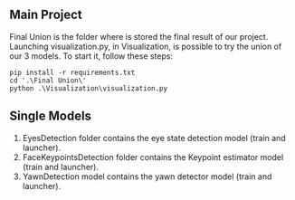 ## Main Project
Final Union is the folder where is stored the final result of our project. Launching visualization.py, in Visualization, is possible to try the union of our 3 models.
To start it, follow these steps:
```batch
pip install -r requirements.txt
cd '.\Final Union\'
python .\Visualization\visualization.py
```
## Single Models
1. EyesDetection folder contains the eye state detection model (train and launcher).
2. FaceKeypointsDetection folder contains the Keypoint estimator model (train and launcher).
3. YawnDetection model contains the yawn detector model (train and launcher).
